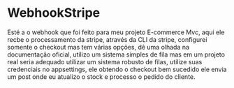 # WebhookStripe
Esté a o webhook que foi feito para meu projeto E-commerce Mvc, aqui ele recbe o processamento da stripe, através da CLI da stripe, configurei somente o checkout mas tem várias opções, dê uma olhada na documentação oficial, utilizo um sistema simples de fila mas 
em um projeto real seria adequado utilizar um sistema robusto de filas, utilize suas credenciais no appsettings, ele obtendo o checkout bem sucedido ele envia um post onde eu atualizo o stock e processo o pedido do cliente.
